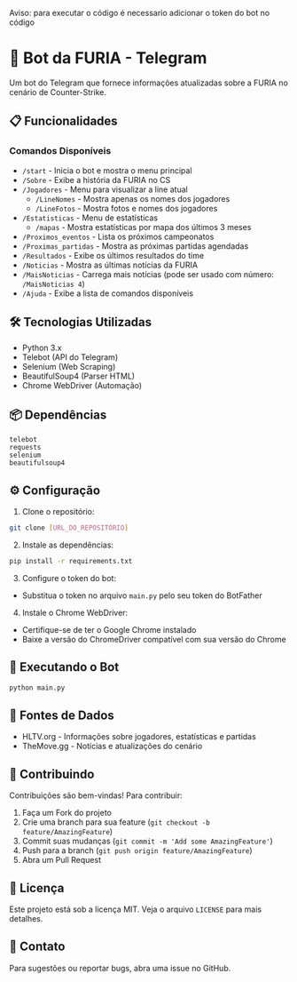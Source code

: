 
Aviso: para executar o código é necessario adicionar o token do bot no código

# 🤖 Bot da FURIA - Telegram

Um bot do Telegram que fornece informações atualizadas sobre a FURIA no cenário de Counter-Strike.

## 📋 Funcionalidades

### Comandos Disponíveis

- `/start` - Inicia o bot e mostra o menu principal
- `/Sobre` - Exibe a história da FURIA no CS
- `/Jogadores` - Menu para visualizar a line atual
  - `/LineNomes` - Mostra apenas os nomes dos jogadores
  - `/LineFotos` - Mostra fotos e nomes dos jogadores
- `/Estatisticas` - Menu de estatísticas
  - `/mapas` - Mostra estatísticas por mapa dos últimos 3 meses
- `/Proximos_eventos` - Lista os próximos campeonatos
- `/Proximas_partidas` - Mostra as próximas partidas agendadas
- `/Resultados` - Exibe os últimos resultados do time
- `/Noticias` - Mostra as últimas notícias da FURIA
- `/MaisNoticias` - Carrega mais notícias (pode ser usado com número: `/MaisNoticias 4`)
- `/Ajuda` - Exibe a lista de comandos disponíveis

## 🛠️ Tecnologias Utilizadas

- Python 3.x
- Telebot (API do Telegram)
- Selenium (Web Scraping)
- BeautifulSoup4 (Parser HTML)
- Chrome WebDriver (Automação)

## 📦 Dependências

```
telebot
requests
selenium
beautifulsoup4
```

## ⚙️ Configuração

1. Clone o repositório:
```bash
git clone [URL_DO_REPOSITÓRIO]
```

2. Instale as dependências:
```bash
pip install -r requirements.txt
```

3. Configure o token do bot:
- Substitua o token no arquivo `main.py` pelo seu token do BotFather

4. Instale o Chrome WebDriver:
- Certifique-se de ter o Google Chrome instalado
- Baixe a versão do ChromeDriver compatível com sua versão do Chrome

## 🚀 Executando o Bot

```bash
python main.py
```

## 🔄 Fontes de Dados

- HLTV.org - Informações sobre jogadores, estatísticas e partidas
- TheMove.gg - Notícias e atualizações do cenário


## 🤝 Contribuindo

Contribuições são bem-vindas! Para contribuir:

1. Faça um Fork do projeto
2. Crie uma branch para sua feature (`git checkout -b feature/AmazingFeature`)
3. Commit suas mudanças (`git commit -m 'Add some AmazingFeature'`)
4. Push para a branch (`git push origin feature/AmazingFeature`)
5. Abra um Pull Request

## 📝 Licença

Este projeto está sob a licença MIT. Veja o arquivo `LICENSE` para mais detalhes.

## 📧 Contato

Para sugestões ou reportar bugs, abra uma issue no GitHub. 
